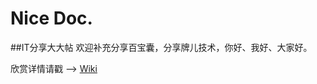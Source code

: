 # Nice Doc.
##IT分享大大帖
欢迎补充分享百宝囊，分享牌儿技术，你好、我好、大家好。

欣赏详情请戳 --> [Wiki](https://github.com/Nice-Cxy/nice_doc/wiki)
